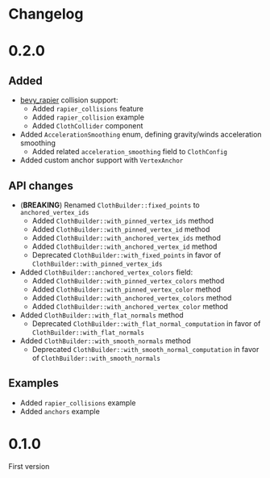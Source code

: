 # Changelog

# 0.2.0

## Added

* [bevy_rapier](https://github.com/dimforge/bevy_rapier) collision support:
  * Added `rapier_collisions` feature
  * Added `rapier_collision` example
  * Added `ClothCollider` component
* Added `AccelerationSmoothing` enum, defining gravity/winds acceleration smoothing
  * Added related `acceleration_smoothing` field to `ClothConfig`
* Added custom anchor support with `VertexAnchor`

## API changes

* (**BREAKING**) Renamed `ClothBuilder::fixed_points` to `anchored_vertex_ids`
  * Added `ClothBuilder::with_pinned_vertex_ids` method
  * Added `ClothBuilder::with_pinned_vertex_id` method
  * Added `ClothBuilder::with_anchored_vertex_ids` method
  * Added `ClothBuilder::with_anchored_vertex_id` method
  * Deprecated `ClothBuilder::with_fixed_points` in favor of `ClothBuilder::with_pinned_vertex_ids`
* Added `ClothBuilder::anchored_vertex_colors` field:
  * Added `ClothBuilder::with_pinned_vertex_colors` method
  * Added `ClothBuilder::with_pinned_vertex_color` method
  * Added `ClothBuilder::with_anchored_vertex_colors` method
  * Added `ClothBuilder::with_anchored_vertex_color` method
* Added `ClothBuilder::with_flat_normals` method
  * Deprecated `ClothBuilder::with_flat_normal_computation` in favor of `ClothBuilder::with_flat_normals`
* Added `ClothBuilder::with_smooth_normals` method
  * Deprecated `ClothBuilder::with_smooth_normal_computation` in favor of `ClothBuilder::with_smooth_normals`

## Examples

* Added `rapier_collisions` example
* Added `anchors` example

# 0.1.0

First version